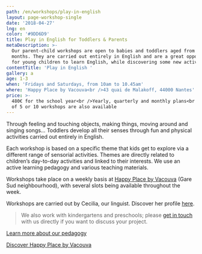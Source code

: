 ```yaml
---
path: /en/workshops/play-in-english
layout: page-workshop-single
date: '2018-04-27'
lng: en
color: '#9DD6D9'
title: Play in English for Toddlers & Parents
metaDescription: >-
  Our parent-child workshops are open to babies and toddlers aged from 12 to 36
  months. They are carried out entirely in English and are a great opportunity
  for young children to learn English, while discovering some new activities. 
contentTitle: 'Play in English '
gallery: a
age: 1-3
when: 'Fridays and Saturdays, from 10am to 10.45am'
where: 'Happy Place by Vacouva<br />43 quai de Malakoff, 44000 Nantes'
price: >-
  480€ for the school year<br />Yearly, quarterly and monthly plans<br />Passes
  of 5 or 10 workshops are also available
---
```

Through feeling and touching objects, making things, moving around and singing songs… Toddlers develop all their senses through fun and physical activities carried out entirely in English.

Each workshop is based on a specific theme that kids get to explore via a different range of sensorial activities. Themes are directly related to children’s day-to-day activities and linked to their interests. We use an active learning pedagogy and various teaching materials.

Workshops take place on a weekly basis at [Happy Place by Vacouva](https://www.google.fr/maps/place/Vacouva/@47.2146419,-1.5433538,17z/data=!3m1!4b1!4m5!3m4!1s0x4805eeb8399276c5:0xe54ac076a5ce2080!8m2!3d47.2146419!4d-1.5411651) (Gare Sud neighbourhood), with several slots being available throughout the week.

Workshops are carried out by Cecilia, our linguist. Discover her profile [here](/en/team). 

> We also work with kindergartens and preschools; please [get in touch](/en/contact-us) with us directly if you want to discuss your project.

[Learn more about our pedagogy](/en/pedagogy)

[Discover Happy Place by Vacouva](/en/workshops#vacouva)
